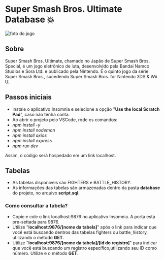 # Super Smash Bros. Ultimate Database 💥
![foto do jogo](https://assets.nintendo.com/image/upload/c_fill,w_1200/q_auto:best/f_auto/dpr_2.0/ncom/software/switch/70010000012332/ac4d1fc9824876ce756406f0525d50c57ded4b2a666f6dfe40a6ac5c3563fad9)

## Sobre
Super Smash Bros. Ultimate, chamado no Japão de Super Smash Bros. Special, é um jogo eletrônico de luta, desenvolvido pela Bandai Namco Studios e Sora Ltd. e publicado pela Nintendo. É o quinto jogo da série Super Smash Bros., sucedendo Super Smash Bros. for Nintendo 3DS & Wii U.

## Passos iniciais
- Instale o aplicativo Insomnia e selecione a opção "__Use the local Scratch Pad__", caso não tenha conta.
- Ao abrir o projeto pelo VSCode, rode os comandos:
- *npm install -y*
- *npm install nodemon*
- *npm install axios*
- *npm install express*
- *npm run dev*

Assim, o código será hospedado em um link localhost.

## Tabelas

- As tabelas disponíveis são FIGHTERS e BATTLE_HISTORY.
- As informações das tabelas são armazenadas dentro da pasta __database__ do projeto, no arquivo __script.sql__.
### Como consultar a tabela?
- Copie e cole o link localhost:9876 no aplicativo Insomnia. A porta está pre-settada para 9876.
- Utilize "__localhost:9876/[nome da tabela]__" após o link para indicar que você está buscando dentros das tabelas fighters ou battle_history, utilizando o método __GET__.
- Utilize "__localhost:9876/[nome da tabela]/[id do registro]__" para indicar que você está buscando um registro específico,utilizando seu ID como número. Utilize e o método __GET__.

